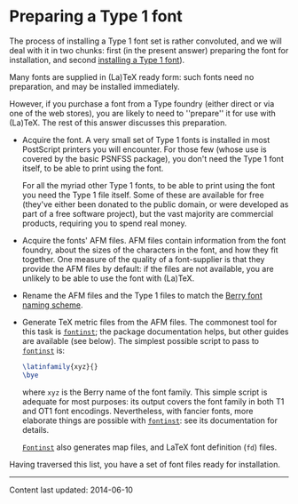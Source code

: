 # Preparing a Type&nbsp;1 font

The process of installing a Type&nbsp;1 font set is rather convoluted, and
we will deal with it in two chunks: first (in the present answer)
preparing the font for installation, and second 
[installing a Type&nbsp;1 font](./FAQ-instt1font.html)).

Many fonts are supplied in (La)TeX ready form: such fonts need no
preparation, and may be installed immediately.

However, if you purchase a font from a Type foundry (either direct or
via one of the web stores), you are likely to need to ''prepare'' it for
use with (La)TeX.  The rest of this answer discusses this preparation.
  

-  Acquire the font.  A very small set of Type&nbsp;1 fonts is installed
    in most PostScript printers you will encounter.  For those few (whose use
    is covered by the basic PSNFSS package), you don't need the
    Type&nbsp;1 font itself, to be able to print using the font.
  

    For all the myriad other Type&nbsp;1 fonts, to be able to print using
    the font you need the Type&nbsp;1 file itself.  Some of these are
    available for free (they've either been donated to the public
    domain, or were developed as part of a free software project), but
    the vast majority are commercial products, requiring you to spend
    real money.
-  Acquire the fonts' AFM files.  AFM files contain
    information from the font foundry, about the sizes of the characters
    in the font, and how they fit together.  One measure of the quality
    of a font-supplier is that they provide the AFM files by
    default: if the files are not available, you are unlikely to be able
    to use the font with (La)TeX.
-  Rename the AFM files and the Type&nbsp;1 files to match the
    [Berry font naming scheme](./FAQ-fontname.html).
-  Generate TeX metric files from the AFM files.  The
    commonest tool for this task is [`fontinst`](http://ctan.org/pkg/fontinst); the package
    documentation helps, but other guides are available (see below).
    The simplest possible script to pass to [`fontinst`](http://ctan.org/pkg/fontinst) is:
    ```latex
    \latinfamily{xyz}{}
    \bye
    ```
    where `xyz` is the Berry name of the font family.  This
    simple script is adequate for most purposes: its output covers the
    font family in both T1 and OT1 font encodings.  Nevertheless,
    with fancier fonts, more elaborate things are possible with
    [`fontinst`](http://ctan.org/pkg/fontinst): see its documentation for details.
  

    [`Fontinst`](http://ctan.org/pkg/Fontinst) also generates map files, and LaTeX font
    definition (`fd`) files.

Having traversed this list, you have a set of font files ready for
installation.


----

Content last updated: 2014-06-10
